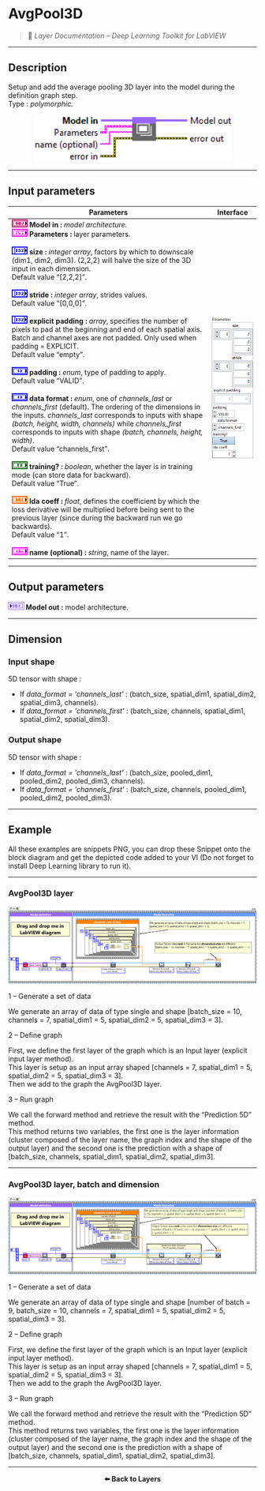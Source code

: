 # AvgPool3D

> 🔹 *Layer Documentation – Deep Learning Toolkit for LabVIEW*

---

## Description

Setup and add the average pooling 3D layer into the model during the definition graph step.  
Type : *polymorphic.*

<p align="center">
  <img src="./AveragePooling/average_pooling_3d_add_to_graph.png" alt="AvgPool3D Layer VI" width="400"/>
</p>

---

## Input parameters

| **Parameters** | **Interface** |
|----------------|----------------|
| **![OBJ](./Type/input_object.png) Model in :** *model architecture.* <br> **![FCT](./Type/cluster.png) Parameters :** layer parameters. <br><br> **![I32](./Type/array-integer-32.png) size :** *integer array*, factors by which to downscale (dim1, dim2, dim3). (2,2,2) will halve the size of the 3D input in each dimension.<br>Default value “[2,2,2]”. <br><br> **![I32](./Type/array-integer-32.png) stride :** *integer array*, strides values.<br>Default value “[0,0,0]”. <br><br> **![I32](./Type/array-integer-32.png) explicit padding :** *array*, specifies the number of pixels to pad at the beginning and end of each spatial axis. Batch and channel axes are not padded. Only used when padding = EXPLICIT.<br>Default value “empty”. <br><br> **![ENUM](./Type/enum.png) padding :** *enum*, type of padding to apply.<br>Default value “VALID”. <br><br> **![ENUM](./Type/enum.png) data format :** *enum*, one of *channels_last* or *channels_first* (default). The ordering of the dimensions in the inputs. *channels_last* corresponds to inputs with shape *(batch, height, width, channels)* while *channels_first* corresponds to inputs with shape *(batch, channels, height, width)*.<br>Default value “channels_first”. <br><br> **![TF](./Type/booleen.png) training? :** *boolean*, whether the layer is in training mode (can store data for backward).<br>Default value “True”. <br><br> **![DBL](./Type/double.png) lda coeff :** *float*, defines the coefficient by which the loss derivative will be multiplied before being sent to the previous layer (since during the backward run we go backwards).<br>Default value “1”. <br><br> **![ABC](./Type/string.png) name (optional) :** *string*, name of the layer. | <img src="./_params/pooling_3d_param.png" alt="Pooling3D Parameters" width="200"/> |

---

## Output parameters

**![OBJ](./Type/output_model.png) Model out :** model architecture.

---

## Dimension

### Input shape

5D tensor with shape :

- If *data_format = 'channels_last'* : (batch_size, spatial_dim1, spatial_dim2, spatial_dim3, channels).  
- If *data_format = 'channels_first'* : (batch_size, channels, spatial_dim1, spatial_dim2, spatial_dim3).

### Output shape

5D tensor with shape :

- If *data_format = 'channels_last'* : (batch_size, pooled_dim1, pooled_dim2, pooled_dim3, channels).  
- If *data_format = 'channels_first'* : (batch_size, channels, pooled_dim1, pooled_dim2, pooled_dim3).

---

## Example

All these examples are snippets PNG, you can drop these Snippet onto the block diagram and get the depicted code added to your VI (Do not forget to install Deep Learning library to run it).

---

### AvgPool3D layer

<p align="center">
  <img src="./AveragePooling/1-avgpool3d-layer.png" alt="AvgPool3D Layer Example"/>
</p>

1 – Generate a set of data  

We generate an array of data of type single and shape [batch_size = 10, channels = 7, spatial_dim1 = 5, spatial_dim2 = 5, spatial_dim3 = 3].

2 – Define graph  

First, we define the first layer of the graph which is an Input layer (explicit input layer method).  
This layer is setup as an input array shaped [channels = 7, spatial_dim1 = 5, spatial_dim2 = 5, spatial_dim3 = 3].  
Then we add to the graph the AvgPool3D layer.

3 – Run graph  

We call the forward method and retrieve the result with the “Prediction 5D” method.  
This method returns two variables, the first one is the layer information (cluster composed of the layer name, the graph index and the shape of the output layer) and the second one is the prediction with a shape of [batch_size, channels, spatial_dim1, spatial_dim2, spatial_dim3].

---

### AvgPool3D layer, batch and dimension

<p align="center">
  <img src="./AveragePooling/2-avgpool3d-batch-and-dimension.png" alt="AvgPool3D Layer Batch Example"/>
</p>

1 – Generate a set of data  

We generate an array of data of type single and shape [number of batch = 9, batch_size = 10, channels = 7, spatial_dim1 = 5, spatial_dim2 = 5, spatial_dim3 = 3].

2 – Define graph  

First, we define the first layer of the graph which is an Input layer (explicit input layer method).  
This layer is setup as an input array shaped [channels = 7, spatial_dim1 = 5, spatial_dim2 = 5, spatial_dim3 = 3].  
Then we add to the graph the AvgPool3D layer.

3 – Run graph  

We call the forward method and retrieve the result with the “Prediction 5D” method.  
This method returns two variables, the first one is the layer information (cluster composed of the layer name, the graph index and the shape of the output layer) and the second one is the prediction with a shape of [batch_size, channels, spatial_dim1, spatial_dim2, spatial_dim3].

---

<p align="center">
  <a href="../Layers.md" style="text-decoration:none; font-weight:bold;">⬅️ Back to Layers</a>
</p>
